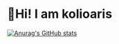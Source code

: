# :wave:Hi! I am kolioaris

[![Anurag's GitHub stats](https://github-readme-stats.vercel.app/api?username=kolioaris&hide=prs&show=prs_merged&show_icons=true&theme=dark)](https://github.com/anuraghazra/github-readme-stats)
